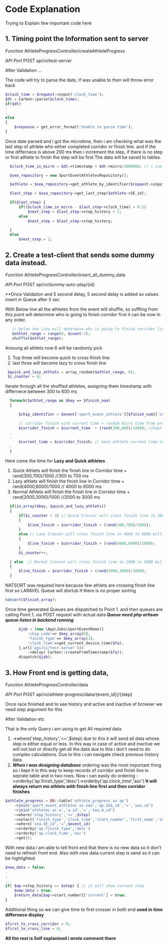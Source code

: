 # Code Explanation

Trying to Explain few important code here 

## 1. Timing point the Information sent to server 

*Function* AthleteProgressController/createAthleteProgress

*API Port* POST api/vi/test-server

After Validation ... 

The code will try to parse the date, if was unable to then will throw error back
```php
$clock_time = $request->input('clock_time');
$dt = Carbon::parse($clock_time);
if($dt)
.
.
else
{
    $response = get_error_format('Unable to parse time');
}
```

Once date parsed and i got the microtime, then i am checking what was the last step of athlete who either completed corridor or finish line.
and if the time differnece is above 200 ms then i increment the step, if there is no step or first athlete to finish the step will be first
The data will be saved to tables. 

```php
  $clock_time_in_micro = $dt->timestamp + $dt->micro/1000000; // i can also use concatation here with . between but better to get float value 

  $sea_repository = new SportEventAthletesRepository();

  $athlete = $sea_repository->get_athlete_by_identifier($request->input('chip_code'));

  $last_step = $sea_repository->get_last_step($athlete->SE_id);

  if($last_step) {
      if(($clock_time_in_micro - $last_step->clock_time) > 0.2)
          $next_step = $last_step->step_history + 1;
      else
          $next_step = $last_step->step_history;

  }
  else
      $next_step = 1;

```



## 2. Create a test-client that sends some dummy data instead.

*Function* AthleteProgressController/insert_all_dummy_data

*API Port* POST api/vi/dummy-auto-play/{id}

**Once Validation and 5 second delay, 5 second delay is added so values insert in Queue after 5 sec

With Below line all the athletes from the event will shuffle, so suffling from this point will determine who is going to finish corridor first
it can be now in any order. 
```php
   // below two line will determine who is going to finish corridor line first, it will suffle current atlets.
   $athlet_range = range(0, $count-1);
   shuffle($athlet_range);
```

Amoung all athlets now 6 will be randomly pick
1. Top three will become quick to cross finish line
2. last three will become lazy to cross finish line

```php
 $quick_and_lazy_athlets = array_random($athlet_range, 6);
 $i_counter = 0;
```

Iterate through all the shuffled athletes, assigning them timestamp with differnece between 300 to 600 ms 

```php
  foreach($athlet_range as $key => $finish_num)
  {

      $chip_identifier = $event['sport_event_athlets'][$finish_num]['code_identifier'];

      // corridor finish with current time + random micro time from previous athlet 300 to 600 millisecond
      $corridor_finish = $current_time  + (rand(300,600)/1000); //kept very low intentionally
  .
  .
      $current_time = $corridor_finish; // next athlete current time now
  .
  }
```


Here come the time for **Lazy and Quick athletes**
1. Quick Athlets will finish the finish line in Corridor time + rand(300,700)/1000 //300 to 700 ms
2. Lazy athlets will finish the finish line in Corridor time + rand(4000,6000)/1000 // 4000 to 6000 ms
3. Normal Athlets will finish the finish line in Corridor time + rand(2000,3000)/1000 //2000 to 3000 ms

```php
  if(in_array($key, $quick_and_lazy_athlets))
  {
      if($i_counter < 3) // Quick Crosser will cross finish line in 300 to 700 millisecond
      {
          $line_finish = $corridor_finish + (rand(300,700)/1000);
      }
      else // Lazy Crosser will cross finish line in 4000 to 6000 millisecond
      {
          $line_finish = $corridor_finish + (rand(4000,6000)/1000);
      }
      $i_counter++;

  } else  // Normal Crosser will cross finish line in 2000 to 3000 millisecond
  {
      $line_finish = $corridor_finish + (rand(2000,3000)/1000);
  }
```

NATSORT was required here because few athlets are crossing finish line first so LARAVEL Queue will disrtub if there is no proper sorting

```php
natsort($finish_array); 
```

Once time generated Queues are dispatched to Point 1. and then queues are calling Point 1. via POST request with actual data
***Queue need php artisan queue listen in backend running***
```php
      $job = (new \App\Jobs\SportEventDemo([
          'chip_code'=> $key_array[0],
          'finish_type'=> $key_array[1],
          'clock_time'=>get_current_device_time($fa),
      ],url('api/v1/test-server')))
          ->delay( Carbon::createFromTimestamp($fa)); 
      dispatch($job);
```


## 3. How Front end is getting data,

*Function* AthleteProgressController/data

*API Port* POST api/vi/athlete-progress/data/{event_id}[/{step}

Once race finished and to see history and active and inactive of browser we need step argument for this

After Validation etc 

That is the only Query i am using to get All required data 
1. ->where('step_history','<=',$step) due to this it will send all data whose step is either equal or less. In this way in case of active and inactive
we will not lost or directly get all the.data due to this i don't need to do complex calculations. Due to this i can navigate check previous history data
2. ***When i was designing database*** ordering was the most important thing so i 
kept it in this way to keep records of corridor and finish line in seprate table and in two rows. Now i can easily do ordering ->orderby('ap.finish_type','desc')->orderby('ap.clock_time','asc')
**It will always return me athlets with finish line first and then corridor finishes**

```php
$athlete_progress = DB::table('athlete_progress as ap')
    ->join('sport_event_athletes as sea','ap.SEA_id','=','sea.id')
    ->join('athletes as a','a.id','=','sea.A_id')
    ->where('step_history','<=',$step)
    ->select('finish_type','clock_time','start_number','first_name','sur_name','step_history')
    ->where('sea.SE_id','=',$event_id)
    ->orderby('ap.finish_type','desc')
    ->orderby('ap.clock_time','asc')
    ->get();
```

With new data i am able to tell front end that there is no new data so it don't need to refresh front end. Also with new data current step is send
so it can be highlighted. 
```php
$new_data = false;
.
.
.
if( $ap->step_history == $step) { // it will show current step
    $new_data = true;
    $return_data[$ap->start_number]['current'] = true;
}
```
Additional thing so we can give time to first crosser in both end **used in time differnece display**
```php
$first_to_cross_corridor = 0;
$first_to_cross_line = 0;

```

**All the rest is Self explanined i wrote comment there**




